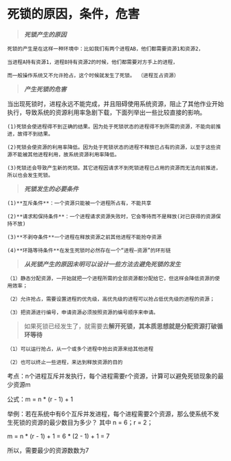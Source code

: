 # 死锁的原因，条件，危害

>***死锁产生的原因***

    死锁的产生是在这样一种环境中：比如我们有两个进程AB，他们都需要资源1和资源2，

    当进程A持有资源1，进程B持有资源2的时候，他们都需要对方手上的进程，

    而一般操作系统又不允许抢占，这个时候就发生了死锁。 （进程互占资源）

>***产生死锁的危害***

当出现死锁时，进程永远不能完成，并且阻碍使用系统资源，阻止了其他作业开始执行，导致系统的资源利用率急剧下载，下面列举出一些比较直接的影响。

    (1)死锁会使进程得不到正确的结果。因为处于死锁状态的进程得不到所需的资源，不能向前推进，故得不到结果。

    (2)死锁会使资源的利用率降低。因为处于死锁状态的进程不释放已占有的资源，以至于这些资源不能被其他进程利用，故系统资源利用率降低。

    (3)死锁还会导致产生新的死锁。其它进程因请求不到死锁进程已占用的资源而无法向前推进，所以也会发生死锁。

>***死锁发生的必要条件***

    (1)**互斥条件**：一个资源只能被一个进程所占有，不能共享

    (2)**请求和保持条件**：一个进程请求资源失败时，它会等待而不是释放(对已获得的资源保持不放)

    (3)**不剥夺条件**一个进程在释放资源之前其他进程不能抢夺资源

    (4)**环路等待条件**在发生死锁时必然存在一个“进程—资源”的环形链

>***从死锁产生的原因未明可以设计一些方法去避免死锁的发生***

    （1）静态分配资源，一开始就把一个进程所需的全部资源都分配给它，但这样会降低资源的使用效率；

    （2）允许抢占，需要设置进程的优先级，高优先级的进程可以抢占低优先级的进程的资源；

    （3）把资源进行编号，申请资源必须按照资源的编号顺序来申请。

>如果死锁已经发生了，就需要去**解开死锁，其本质思想就是分配资源打破循环等待**

    （1）可以运行抢占，从一个或多个进程中抢出资源来给其他进程

    （2）也可以终止一些进程，来达到释放资源的目的

考点：n个进程互斥并发执行，每个进程需要r个资源，计算可以避免死锁现象的最少资源m

公式：m = n * (r - 1) + 1

举例：若在系统中有6个互斥并发进程，每个进程需要2个资源，那么使系统不发生死锁的资源的最少数目为多少？
其中 n = 6；r = 2；

m = n * (r - 1) + 1 = 6 * (2 - 1) + 1 = 7

所以，需要最少的资源数数为7
